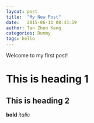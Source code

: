 ```yaml
---
layout: post
title:  "My New Post"
date:   2015-06-11 08:43:59
author: Tan Zhen Kang
categories: Dummy
tags: hello
---
```


Welcome to my first post!  

# This is heading 1

## This is heading 2

**bold** *italic*